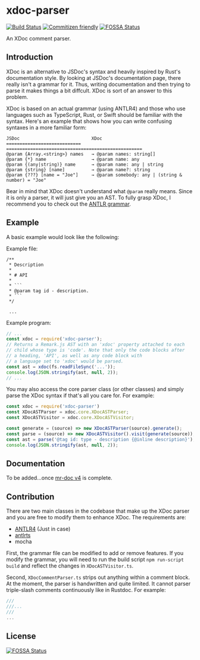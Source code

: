 # xdoc-parser

[![Build Status](https://travis-ci.org/iwatakeshi/xdoc-parser.svg?branch=master)](https://travis-ci.org/iwatakeshi/xdoc-parser)
[![Commitizen friendly](https://img.shields.io/badge/commitizen-friendly-brightgreen.svg)](http://commitizen.github.io/cz-cli/)
[![FOSSA Status](https://app.fossa.io/api/projects/git%2Bgithub.com%2Fiwatakeshi%2Fxdoc-parser.svg?type=shield)](https://app.fossa.io/projects/git%2Bgithub.com%2Fiwatakeshi%2Fxdoc-parser?ref=badge_shield)

An XDoc comment parser.

## Introduction

XDoc is an alternative to JSDoc's syntax and heavily inspired by Rust's documentation style. By looking at JSDoc's documentation page, there really isn't a grammar for it. Thus, writing documentation and then trying to parse it makes things a bit diffcult. XDoc is sort of an answer to this problem. 

XDoc is based on  an actual grammar (using ANTLR4) and those who use languages such as TypeScript, Rust, or Swift should be familiar with the syntax. Here's an example that shows how you can write confusing syntaxes in a more familiar form:

```
JSDoc                           XDoc
============================    ===================================================
@param {Array.<string>} names   → @param names: string[]
@param {*} name                 → @param name: any
@param {(any|string)} name      → @param name: any | string
@param {string} [name]          → @param name?: string
@param {???} [name = "Joe"]     → @param somebody: any | (string & number) = "Joe"
```

Bear in mind that XDoc doesn't understand what `@param` really means. Since it is only a parser, it will just give you an AST. To fully grasp XDoc, I recommend you to check out the [ANTLR grammar](./grammar/XDocSyntaxParser.g4).

## Example

A basic example would look like the following:

Example file:
```
/**
 * Description
 *
 * # API
 * 
 * ```
 * @param tag id - description.
 * ```
 */

 ...
```

Example program:
```js
// ...
const xdoc = require('xdoc-parser');
// Returns a Remark.js AST with an 'xdoc' property attached to each
// child whose type is 'code'. Note that only the code blocks after
// a heading, 'API', as well as any code block with
// a language set to 'xdoc' would be parsed.
const ast = xdoc(fs.readFileSync('...'));
console.log(JSON.stringify(ast, null, 2));
// ...
```

You may also access the core parser class (or other classes) and simply parse the XDoc syntax if that's all you care for. For example:

```js
const xdoc = require('xdoc-parser')
const XDocASTParser = xdoc.core.XDocASTParser;
const XDocASTVisitor = xdoc.core.XDocASTVisitor;

const generate = (source) => new XDocASTParser(source).generate();
const parse = (source) => new XDocASTVisitor().visit(generate(source));
const ast = parse('@tag id: type - description {@inline description}');
console.log(JSON.stringify(ast, null, 2));
```

## Documentation

To be added...once [mr-doc v4](https://github.com/mr-doc/mr-doc) is complete.

## Contribution

There are two main classes in the codebase that make up the XDoc parser and you are free to modify them to enhance XDoc. The requirements are:

* [ANTLR4](https://github.com/antlr/antlr4) (Just in case)
* [antlrts](https://github.com/tunnelvisionlabs/antlr4ts)
* mocha

First, the grammar file can be modified to add or remove features. If you modify the grammar, you will need to run the build script `npm run-script build` and reflect the changes
in `XDocASTVisitor.ts`.

Second, `XDocCommentParser.ts` strips out anything within a comment block. At the moment, the parser is handwritten and quite limited. It cannot parser triple-slash comments continuously like in Rustdoc. For example:

```rust
///
///...
///
...
```

## License
[![FOSSA Status](https://app.fossa.io/api/projects/git%2Bgithub.com%2Fiwatakeshi%2Fxdoc-parser.svg?type=large)](https://app.fossa.io/projects/git%2Bgithub.com%2Fiwatakeshi%2Fxdoc-parser?ref=badge_large)